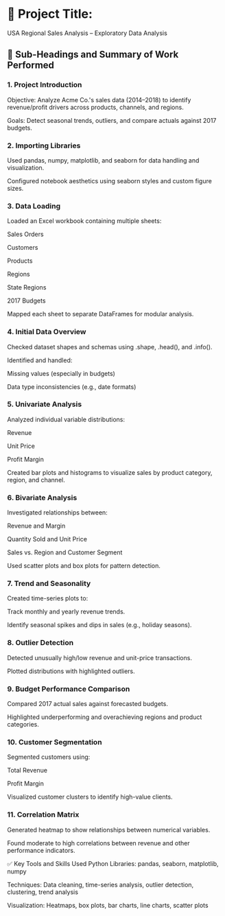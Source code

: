 # 📌 Project Title:
USA Regional Sales Analysis – Exploratory Data Analysis

## 📝 Sub-Headings and Summary of Work Performed
### 1. Project Introduction
Objective: Analyze Acme Co.'s sales data (2014–2018) to identify revenue/profit drivers across products, channels, and regions.

Goals: Detect seasonal trends, outliers, and compare actuals against 2017 budgets.

### 2. Importing Libraries
Used pandas, numpy, matplotlib, and seaborn for data handling and visualization.

Configured notebook aesthetics using seaborn styles and custom figure sizes.

### 3. Data Loading
Loaded an Excel workbook containing multiple sheets:

Sales Orders

Customers

Products

Regions

State Regions

2017 Budgets

Mapped each sheet to separate DataFrames for modular analysis.

### 4. Initial Data Overview
Checked dataset shapes and schemas using .shape, .head(), and .info().

Identified and handled:

Missing values (especially in budgets)

Data type inconsistencies (e.g., date formats)

### 5. Univariate Analysis
Analyzed individual variable distributions:

Revenue

Unit Price

Profit Margin

Created bar plots and histograms to visualize sales by product category, region, and channel.

### 6. Bivariate Analysis
Investigated relationships between:

Revenue and Margin

Quantity Sold and Unit Price

Sales vs. Region and Customer Segment

Used scatter plots and box plots for pattern detection.

### 7. Trend and Seasonality
Created time-series plots to:

Track monthly and yearly revenue trends.

Identify seasonal spikes and dips in sales (e.g., holiday seasons).

### 8. Outlier Detection
Detected unusually high/low revenue and unit-price transactions.

Plotted distributions with highlighted outliers.

### 9. Budget Performance Comparison
Compared 2017 actual sales against forecasted budgets.

Highlighted underperforming and overachieving regions and product categories.

### 10. Customer Segmentation
Segmented customers using:

Total Revenue

Profit Margin

Visualized customer clusters to identify high-value clients.

### 11. Correlation Matrix
Generated heatmap to show relationships between numerical variables.

Found moderate to high correlations between revenue and other performance indicators.

✅ Key Tools and Skills Used
Python Libraries: pandas, seaborn, matplotlib, numpy

Techniques: Data cleaning, time-series analysis, outlier detection, clustering, trend analysis

Visualization: Heatmaps, box plots, bar charts, line charts, scatter plots
